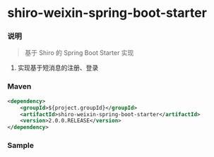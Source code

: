 # shiro-weixin-spring-boot-starter

### 说明


 > 基于 Shiro 的 Spring Boot Starter 实现

1. 实现基于短消息的注册、登录

### Maven

``` xml
<dependency>
	<groupId>${project.groupId}</groupId>
	<artifactId>shiro-weixin-spring-boot-starter</artifactId>
	<version>2.0.0.RELEASE</version>
</dependency>
```

### Sample
